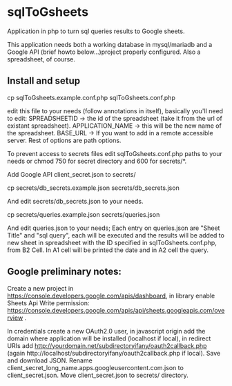 # sqlToGsheets
Application in php to turn sql queries results to Google sheets.



This application needs both a working database in mysql/mariadb and a Google API (brief howto below...)project properly configured. Also a spreadsheet, of course.

## Install and setup

  cp sqlToGsheets.example.conf.php sqlToGsheets.conf.php

edit this file to your needs (follow annotations in itself), basically you'll need to edit:
  SPREADSHEETID -> the id of the spreadsheet (take it from the url of existant spreadsheet).
  APPLICATION_NAME -> this will be the new name of the spreadsheet.
  BASE_URL -> If you want to add in a remote accessible server.
  Rest of options are path options.
  
To prevent access to secrets files edit sqlToGsheets.conf.php paths to your needs or  chmod 750 for secret directory and 600 for secrets/*.

Add Google API client_secret.json to secrets/

cp secrets/db_secrets.example.json secrets/db_secrets.json

And edit secrets/db_secrets.json to your needs.

cp secrets/queries.example.json secrets/queries.json

And edit queries.json to your needs; Each entry on queries.json are "Sheet Title" and "sql query", each will be executed and the results will be added to new sheet in spreadsheet with the ID specified in sqlToGsheets.conf.php,  from B2 Cell. In A1 cell will be printed the date and in A2 cell the query.

## Google preliminary notes:

Create a new project in https://console.developers.google.com/apis/dashboard, in library enable Sheets Api Write permission: https://console.developers.google.com/apis/api/sheets.googleapis.com/overview .

In credentials create a new OAuth2.0 user, in javascript origin add the domain where application will be installed (localhost if local), in redirect URIs add http://yourdomain.net/subdirectoryifany/oauth2callback.php (again http://localhost/subdirectoryifany/oauth2callback.php  if local). Save and download JSON. Rename  client_secret_long_name.apps.googleusercontent.com.json to client_secret.json. Move client_secret.json to secrets/ directory.
